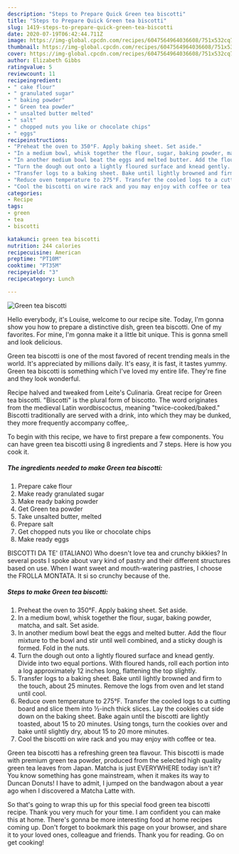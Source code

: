 ```yaml
---
description: "Steps to Prepare Quick Green tea biscotti"
title: "Steps to Prepare Quick Green tea biscotti"
slug: 1419-steps-to-prepare-quick-green-tea-biscotti
date: 2020-07-19T06:42:44.711Z
image: https://img-global.cpcdn.com/recipes/6047564964036608/751x532cq70/green-tea-biscotti-recipe-main-photo.jpg
thumbnail: https://img-global.cpcdn.com/recipes/6047564964036608/751x532cq70/green-tea-biscotti-recipe-main-photo.jpg
cover: https://img-global.cpcdn.com/recipes/6047564964036608/751x532cq70/green-tea-biscotti-recipe-main-photo.jpg
author: Elizabeth Gibbs
ratingvalue: 5
reviewcount: 11
recipeingredient:
- " cake flour"
- " granulated sugar"
- " baking powder"
- " Green tea powder"
- " unsalted butter melted"
- " salt"
- " chopped nuts you like or chocolate chips"
- " eggs"
recipeinstructions:
- "Preheat the oven to 350°F. Apply baking sheet. Set aside."
- "In a medium bowl, whisk together the flour, sugar, baking powder, matcha, and salt. Set aside."
- "In another medium bowl beat the eggs and melted butter. Add the flour mixture to the bowl and stir until well combined, and a sticky dough is formed. Fold in the nuts."
- "Turn the dough out onto a lightly floured surface and knead gently. Divide into two equal portions. With floured hands, roll each portion into a log approximately 12 inches long, flattening the top slightly."
- "Transfer logs to a baking sheet. Bake until lightly browned and firm to the touch, about 25 minutes. Remove the logs from oven and let stand until cool."
- "Reduce oven temperature to 275°F. Transfer the cooled logs to a cutting board and slice them into ½-inch thick slices. Lay the cookies cut side down on the baking sheet. Bake again until the biscotti are lightly toasted, about 15 to 20 minutes. Using tongs, turn the cookies over and bake until slightly dry, about 15 to 20 more minutes."
- "Cool the biscotti on wire rack and you may enjoy with coffee or tea."
categories:
- Recipe
tags:
- green
- tea
- biscotti

katakunci: green tea biscotti 
nutrition: 244 calories
recipecuisine: American
preptime: "PT10M"
cooktime: "PT35M"
recipeyield: "3"
recipecategory: Lunch

---
```



![Green tea biscotti](https://img-global.cpcdn.com/recipes/6047564964036608/751x532cq70/green-tea-biscotti-recipe-main-photo.jpg)

Hello everybody, it's Louise, welcome to our recipe site. Today, I'm gonna show you how to prepare a distinctive dish, green tea biscotti. One of my favorites. For mine, I'm gonna make it a little bit unique. This is gonna smell and look delicious.

Green tea biscotti is one of the most favored of recent trending meals in the world. It's appreciated by millions daily. It's easy, it is fast, it tastes yummy. Green tea biscotti is something which I've loved my entire life. They're fine and they look wonderful.

Recipe halved and tweaked from Leite&#39;s Culinaria. Great recipe for Green tea biscotti. &#34;Biscotti&#34; is the plural form of biscotto. The word originates from the medieval Latin wordbiscoctus, meaning &#34;twice-cooked/baked.&#34; Biscotti traditionally are served with a drink, into which they may be dunked, they more frequently accompany coffee,.


To begin with this recipe, we have to first prepare a few components. You can have green tea biscotti using 8 ingredients and 7 steps. Here is how you cook it.

<!--inarticleads1-->

##### The ingredients needed to make Green tea biscotti:

1. Prepare  cake flour
1. Make ready  granulated sugar
1. Make ready  baking powder
1. Get  Green tea powder
1. Take  unsalted butter, melted
1. Prepare  salt
1. Get  chopped nuts you like or chocolate chips
1. Make ready  eggs


BISCOTTI DA TE&#39; (ITALIANO) Who doesn&#39;t love tea and crunchy bikkies? In several posts I spoke about vary kind of pastry and their different structures based on use. When I want sweet and mouth-watering pastries, I choose the FROLLA MONTATA. It si so crunchy because of the. 

<!--inarticleads2-->

##### Steps to make Green tea biscotti:

1. Preheat the oven to 350°F. Apply baking sheet. Set aside.
1. In a medium bowl, whisk together the flour, sugar, baking powder, matcha, and salt. Set aside.
1. In another medium bowl beat the eggs and melted butter. Add the flour mixture to the bowl and stir until well combined, and a sticky dough is formed. Fold in the nuts.
1. Turn the dough out onto a lightly floured surface and knead gently. Divide into two equal portions. With floured hands, roll each portion into a log approximately 12 inches long, flattening the top slightly.
1. Transfer logs to a baking sheet. Bake until lightly browned and firm to the touch, about 25 minutes. Remove the logs from oven and let stand until cool.
1. Reduce oven temperature to 275°F. Transfer the cooled logs to a cutting board and slice them into ½-inch thick slices. Lay the cookies cut side down on the baking sheet. Bake again until the biscotti are lightly toasted, about 15 to 20 minutes. Using tongs, turn the cookies over and bake until slightly dry, about 15 to 20 more minutes.
1. Cool the biscotti on wire rack and you may enjoy with coffee or tea.


Green tea biscotti has a refreshing green tea flavour. This biscotti is made with premium green tea powder, produced from the selected high quality green tea leaves from Japan. Matcha is just EVERYWHERE today isn&#39;t it? You know something has gone mainstream, when it makes its way to Duncan Donuts! I have to admit, I jumped on the bandwagon about a year ago when I discovered a Matcha Latte with. 

So that's going to wrap this up for this special food green tea biscotti recipe. Thank you very much for your time. I am confident you can make this at home. There's gonna be more interesting food at home recipes coming up. Don't forget to bookmark this page on your browser, and share it to your loved ones, colleague and friends. Thank you for reading. Go on get cooking!
